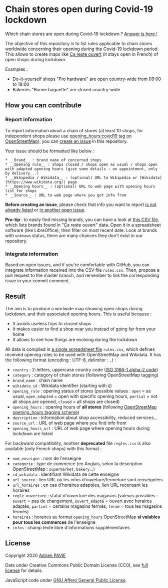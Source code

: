 # Chain stores open during Covid-19 lockdown

Which chain stores are open during Covid-19 lockdown ? [Answer is here !](rules.csv)

The objective of this repository is to list rules applicable to chain stores worldwide concerning their opening during the Covid-19 lockdown period. This allows to create maps like [Ça reste ouvert](https://caresteouvert.fr) (it stays open in French) of open shops during lockdown.

Examples :

* Do-it-yourself shops "Pro hardware" are open country-wide from 09:00 to 18:00
* Bakeries "Bonne baguette" are closed country-wide


## How you can contribute

### Report information

To report information about a chain of stores (at least 10 shops, for independent shops please use [opening_hours:covid19 tag on OpenStreetMap](https://wiki.openstreetmap.org/wiki/Key:opening_hours:covid19)), you can [create an issue](https://github.com/PanierAvide/Covid_enseignes/issues) in this repository.

Your issue should be formatted like below :

```
* __Brand__ : brand name of concerned shops
* __Opening rule__ : shops closed / shops open as usual / shops open with adapted opening hours (give some details : on appointment, only by delivery...)
* __Wikipedia / Wikidata__ : (optional) URL to Wikipedia or [Wikidata](https://www.wikidata.org/) page
* __Opening hours__ : (optional) URL to web page with opening hours list for shops
* __Source__ : URL to web page where you got info from
```

__Before creating an issue__, please check that info you want to report [is not already listed](rules.csv) or [in another open issue](https://github.com/PanierAvide/Covid_enseignes/issues?q=is%3Aissue).

__Pro-tip__ : to easily find missing brands, you can have a look at [this CSV file](https://download.osmontrouge.fr/caresteouvert/stats_brand_count.csv), which lists brands found in "Ça reste ouvert" data. Open it in a spreadsheet software (like LibreOffice), then filter on most recent date. Look at brands with `unknown` status, there are many chances they don't exist in our repository.


### Integrate information

Based on open issues, and if you're comfortable with GitHub, you can integrate information received into the CSV file `rules.csv`. Then, propose a pull request to the master branch, and remember to link the corresponding issue in your commit comment.


## Result

The aim is to produce a worlwide map showing open shops during lockdown, and their associated opening hours. This is useful because :

* It avoids useless trips to closed shops
* It makes easier to find a shop near you instead of going far from your home
* It allows to see how things are evolving during the lockdown

All data is compiled in [a single spreadsheet file](rules.csv) `rules.csv`, which defines received opening rules to be used with OpenStreetMap and Wikidata. It has the following format (encoding : UTF-8, delimiter : `,`) :

* `country` : 2-letters, uppercase country code ([ISO 3166-1 alpha-2 code](https://en.wikipedia.org/wiki/ISO_3166-1_alpha-2))
* `category` : category of chain stores (following OpenStreetMap tagging)
* `brand_name` : chain name
* `wikidata_id` : Wikidata identifier (starting with `Q`)
* `opening_rule` : opening status of stores (possible values : `open` = as usual, `open_adapted` = open with specific opening hours, `partial` = not all shops are opened, `closed` = all shops are closed)
* `opening_hours` : opening hours of __all stores__ (following [OpenStreetMap opening_hours tagging scheme](https://wiki.openstreetmap.org/wiki/Key:opening_hours))
* `description` : information about shop accessibility, reduced services...
* `source_url` : URL of web page where you find info from
* `opening_hours_url` : URL of web page where opening hours during lockdown are listed

For backward compatibility, another __deprecated__ file `regles.csv` is also available (only French shops) with this format :

* `nom_enseigne` : nom de l'enseigne
* `categorie` : type de commerce (en Anglais, selon la description OpenStreetMap : `supermarket`, `bakery`...)
* `id_wikidata` : identifiant Wikidata de cette enseigne
* `url_source` : lien URL où les infos d'ouveture/fermeture sont renseignées
* `url_horaires` : en cas d'horaires adaptées, lien URL recensant les horaires
* `regle_ouverture` : statut d'ouverture des magasins (valeurs possibles : `ouvert` = pas de changement, `ouvert_adapté` = ouvert avec horaires adaptés, `partiel` = certains magasins fermés, `fermé` = tous les magasins fermés)
* `horaires` : horaires au format `opening_hours` OpenStreetMap __si valables pour tous les commerces__ de l'enseigne
* `infos` : champ texte libre d'informations supplémentaires


## License

Copyright 2020 [Adrien PAVIE](https://pavie.info)

Data under Creative Commons Public Domain License (CC0), see [full license](LICENSE) for details.

JavaScript code under [GNU Affero General Public License](https://www.gnu.org/licenses/#AGPL).
